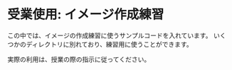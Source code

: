 # 受業使用: イメージ作成練習

この中では、イメージの作成練習に使うサンプルコードを入れています。
いくつかのディレクトリに別れており、練習用に使うことができます。

実際の利用は、授業の際の指示に従ってください。
